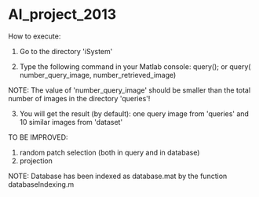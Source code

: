 AI_project_2013
===============

How to execute:

1. Go to the directory 'iSystem'

2. Type the following command in your Matlab console:
	query();
or
	query( number_query_image, number_retrieved_image)

NOTE: The value of 'number_query_image' should be smaller than the total number of images in the directory 'queries'!

3. You will get the result (by default): 
	one query image from 'queries' and 10 similar images from 'dataset'



TO BE IMPROVED:
1. random patch selection (both in query and in database)
2. projection



NOTE:
Database has been indexed as database.mat by the function databaseIndexing.m
